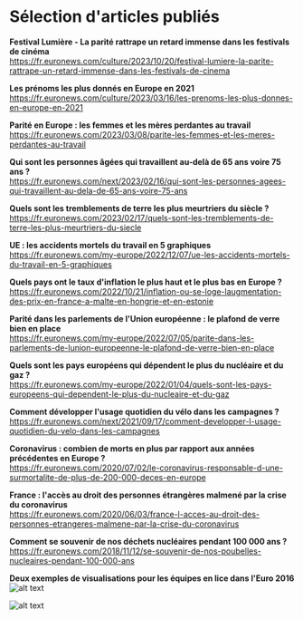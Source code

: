 # Sélection d'articles publiés

**Festival Lumière - La parité rattrape un retard immense dans les festivals de cinéma**  
https://fr.euronews.com/culture/2023/10/20/festival-lumiere-la-parite-rattrape-un-retard-immense-dans-les-festivals-de-cinema

**Les prénoms les plus donnés en Europe en 2021**  
https://fr.euronews.com/culture/2023/03/16/les-prenoms-les-plus-donnes-en-europe-en-2021 

**Parité en Europe : les femmes et les mères perdantes au travail**  
https://fr.euronews.com/2023/03/08/parite-les-femmes-et-les-meres-perdantes-au-travail 

**Qui sont les personnes âgées qui travaillent au-delà de 65 ans voire 75 ans ?**  
https://fr.euronews.com/next/2023/02/16/qui-sont-les-personnes-agees-qui-travaillent-au-dela-de-65-ans-voire-75-ans 

**Quels sont les tremblements de terre les plus meurtriers du siècle ?**  
https://fr.euronews.com/2023/02/17/quels-sont-les-tremblements-de-terre-les-plus-meurtriers-du-siecle

**UE : les accidents mortels du travail en 5 graphiques**  
https://fr.euronews.com/my-europe/2022/12/07/ue-les-accidents-mortels-du-travail-en-5-graphiques 

**Quels pays ont le taux d'inflation le plus haut et le plus bas en Europe ?**  
https://fr.euronews.com/2022/10/21/inflation-ou-se-loge-laugmentation-des-prix-en-france-a-malte-en-hongrie-et-en-estonie 

**Parité dans les parlements de l'Union européenne : le plafond de verre bien en place**  
https://fr.euronews.com/my-europe/2022/07/05/parite-dans-les-parlements-de-lunion-europeenne-le-plafond-de-verre-bien-en-place

**Quels sont les pays européens qui dépendent le plus du nucléaire et du gaz ?**  
https://fr.euronews.com/my-europe/2022/01/04/quels-sont-les-pays-europeens-qui-dependent-le-plus-du-nucleaire-et-du-gaz 

**Comment développer l'usage quotidien du vélo dans les campagnes ?**  
https://fr.euronews.com/next/2021/09/17/comment-developper-l-usage-quotidien-du-velo-dans-les-campagnes

**Coronavirus : combien de morts en plus par rapport aux années précédentes en Europe ?**  
https://fr.euronews.com/2020/07/02/le-coronavirus-responsable-d-une-surmortalite-de-plus-de-200-000-deces-en-europe

**France : l'accès au droit des personnes étrangères malmené par la crise du coronavirus**  
https://fr.euronews.com/2020/06/03/france-l-acces-au-droit-des-personnes-etrangeres-malmene-par-la-crise-du-coronavirus 

**Comment se souvenir de nos déchets nucléaires pendant 100 000 ans ?**  
https://fr.euronews.com/2018/11/12/se-souvenir-de-nos-poubelles-nucleaires-pendant-100-000-ans

**Deux exemples de visualisations pour les équipes en lice dans l'Euro 2016**
![alt text](https://github.com/missmee/articles_publies/blob/main/1720122145136.jpg?raw=true)

![alt text](https://github.com/missmee/articles_publies/blob/main/1720122145136.jpg?raw=true)
